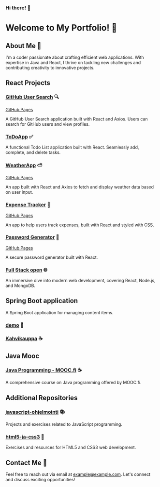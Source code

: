 ### Hi there! 👋
# Welcome to My Portfolio! 🎉

## About Me 💼
I'm a coder passionate about crafting efficient web applications. With expertise in Java and React, I thrive on tackling new challenges and contributing creativity to innovative projects.

## React Projects 

### [GitHub User Search](https://github.com/Shahtaa/github-user-search-app) 🔍
[GitHub Pages](https://shahtaa.github.io/github-user-search-app/)

A GitHub User Search application built with React and Axios. Users can search for GitHub users and view profiles.

### [ToDoApp](https://github.com/Shahtaa/todoapp) ✅
A functional Todo List application built with React. Seamlessly add, complete, and delete tasks.

### [WeatherApp](https://github.com/Shahtaa/WeatherApp) ⛅
[GitHub Pages](https://shahtaa.github.io/WeatherApp/)

An app built with React and Axios to fetch and display weather data based on user input.

### [Expense Tracker](https://github.com/Shahtaa/expense-tracker) 💸
[GitHub Pages](https://shahtaa.github.io/expense-tracker/)

An app to help users track expenses, built with React and styled with CSS.

### [Password Generator](https://github.com/Shahtaa/password-generator) 🔐
[GitHub Pages](https://shahtaa.github.io/password-generator/)

A secure password generator built with React.

### [Full Stack open](https://github.com/Shahtaa/hy-fullstack-part-1) 🌐
An immersive dive into modern web development, covering React, Node.js, and MongoDB.

## Spring Boot application
A Spring Boot application for managing content items.
### [demo](https://github.com/Shahtaa/demo) 🚀
### [Kahvikauppa](https://github.com/Shahtaa/kahvikauppa) ☕

## Java Mooc 

### [Java Programming - MOOC.fi](https://github.com/Shahtaa/hbc-java23S) ☕
A comprehensive course on Java programming offered by MOOC.fi.

## Additional Repositories

### [javascript-ohjelmointi](https://github.com/Shahtaa/javascript-ohjelmointi) 📚
Projects and exercises related to JavaScript programming.

### [html5-ja-css3](https://github.com/Shahtaa/html5-ja-css3) 🎨
Exercises and resources for HTML5 and CSS3 web development.

## Contact Me 📧
Feel free to reach out via email at [example@example.com](mailto:example@example.com). Let's connect and discuss exciting opportunities!
